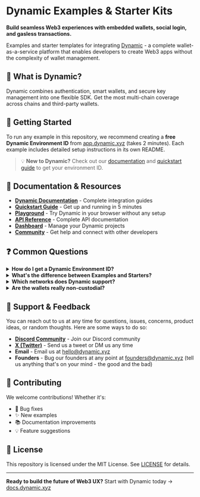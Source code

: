 # Dynamic Examples & Starter Kits

**Build seamless Web3 experiences with embedded wallets, social login, and gasless transactions.**

Examples and starter templates for integrating [Dynamic](https://dynamic.xyz) - a complete wallet-as-a-service platform that enables developers to create Web3 apps without the complexity of wallet management.

## 🔧 **What is Dynamic?**

Dynamic combines authentication, smart wallets, and secure key management into one flexible SDK. Get the most multi-chain coverage across chains and third-party wallets.

## 🚀 **Getting Started**

To run any example in this repository, we recommend creating a **free Dynamic Environment ID** from [app.dynamic.xyz](https://app.dynamic.xyz) (takes 2 minutes). Each example includes detailed setup instructions in its own README.

> 💡 **New to Dynamic?** Check out our [documentation](https://docs.dynamic.xyz) and [quickstart guide](https://docs.dynamic.xyz/quickstart) to get your environment ID.

## 📖 **Documentation & Resources**

- **[Dynamic Documentation](https://docs.dynamic.xyz)** - Complete integration guides
- **[Quickstart Guide](https://docs.dynamic.xyz/quickstart)** - Get up and running in 5 minutes
- **[Playground](https://demo.dynamic.xyz)** - Try Dynamic in your browser without any setup
- **[API Reference](https://www.dynamic.xyz/docs/api-reference/overview)** - Complete API documentation
- **[Dashboard](https://app.dynamic.xyz)** - Manage your Dynamic projects
- **[Community](https://www.dynamic.xyz/slack)** - Get help and connect with other developers

## ❓ **Common Questions**

<details>
<summary><strong>How do I get a Dynamic Environment ID?</strong></summary>

1. Go to [app.dynamic.xyz](https://app.dynamic.xyz)
2. Sign up for a free account
3. Create a new project
4. Copy the Environment ID from your project settings
5. Add it to your `.env` file as `DYNAMIC_ENVIRONMENT_ID`

The free tier includes everything you need to get started!

</details>

<details>
<summary><strong>What's the difference between Examples and Starters?</strong></summary>

- **Examples**: Complete applications demonstrating specific use cases (DeFi, payments, etc.)
- **Starters**: Minimal templates with basic Dynamic integration to bootstrap your own project

Start with a Starter if you're building something custom, or use an Example if it matches your use case.

</details>

<details>
<summary><strong>Which networks does Dynamic support?</strong></summary>

- Support for all EVM chains
- Bitcoin, Solana, Sui, Sei
- View our complete list on the [Ecosystems page](https://www.dynamic.xyz/ecosystems)

</details>

<details>
<summary><strong>Are the wallets really non-custodial?</strong></summary>

Yes! Dynamic uses TSS-MPC (Threshold Signature Scheme with Multi-Party Computation) to ensure:

- Private keys never exist within the Dynamic MPC system
- Users maintain full control of their assets
- No single point of failure
- Enterprise-grade security

Learn more about [Dynamic's security model](https://docs.dynamic.xyz/security).

</details>

## 💬 **Support & Feedback**

You can reach out to us at any time for questions, issues, concerns, product ideas, or random thoughts. Here are some ways to do so:

- **[Discord Community](https://discord.gg/dynamic)** - Join our Discord community
- **[X (Twitter)](https://twitter.com/dynamic_xyz)** - Send us a tweet or DM us any time
- **Email** - Email us at hello@dynamic.xyz
- **Founders** - Bug our founders at any point at founders@dynamic.xyz (tell us anything that's on your mind - the good and the bad)

## 🤝 **Contributing**

We welcome contributions! Whether it's:

- 🐛 Bug fixes
- ✨ New examples
- 📚 Documentation improvements
- 💡 Feature suggestions

## 📄 **License**

This repository is licensed under the MIT License. See [LICENSE](LICENSE) for details.

---

**Ready to build the future of Web3 UX?** Start with Dynamic today → [docs.dynamic.xyz](https://docs.dynamic.xyz)
